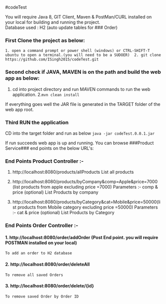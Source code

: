 #codeTest
  
You will require Java 8, GIT Client, Maven & PostMan/CURL installed on your local for building and running the project.  
Database used : H2 (auto update tables for ### Order)
  
### First Clone the project as below:  
  
`1. open a command prompt or power shell (windows) or CTRL-SHIFT-T ubuntu to open a terminal.(you will need to be a SUDOER) 
2. git clone https://github.com/ISingh2015/codeTest.git`
  
### Second check if JAVA, MAVEN  is on the path and build the web app as below:
  
1. cd into project directory and run MAVEN commands to run the web application.
2.`mvn clean install` 
    
If everything goes well the JAR file is generated in the TARGET folder of the web app root.
### Third RUN the application
CD into the target folder and run as below
`java -jar codeTest.0.0.1.jar`
  
If run succeeds web app is up and running. You can browse ###Product Service### end points on the below URL's:
    
### End Points Product Controller :-	
    
1. http://localhost:8080/products/allProducts 
	List all products 
	 
2. http://localhost:8080/products/byCompany&comp=Apple&price=7000 (list products from apple excluding price =7000)
	Parameters :- comp & price (optional)
	List Products by company
	 
3. http://localhost:8080/products/byCategory&cat=Mobile&price=50000(list products from Mobile category excluding price =50000)
	Parameters :- cat & price (optional)
	List Products by Category
	
### End Points Order Controller :- 

#### 1. http://localhost:8080/order/addOrder (Post End point. you will require POSTMAN installed on your local)
	To add an order to H2 database

#### 2. http://localhost:8080/order/deleteAll
	To remove all saved Orders

#### 3. http://localhost:8080/order/delete/{id}
	To remove saved Order by Order ID

	